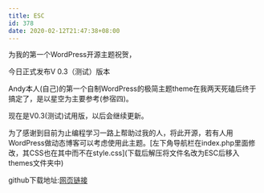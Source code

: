 ```yaml
---
title: ESC
id: 378
date: 2020-02-12T21:47:38+08:00
---
```



为我的第一个WordPress开源主题祝贺，

今日正式发布V 0.3（测试）版本

Andy本人(自己)的第一个自制WordPress的极简主题theme在我两天死磕后终于搞定了，是以星空为主要参考(参宿四)。

现在是V0.3(测试)试用版，以后会继续更新。

为了感谢到目前为止编程学习一路上帮助过我的人，将此开源，若有人用WordPress做动态博客可以考虑使用此主题。\[左下角导航栏在index.php里面修改，其CSS也在其中而不在style.css\](下载后解压将文件名改为ESC后移入themes文件夹中)

github下载地址:[网页链接](https://github.com/Andyccr/ESC/)